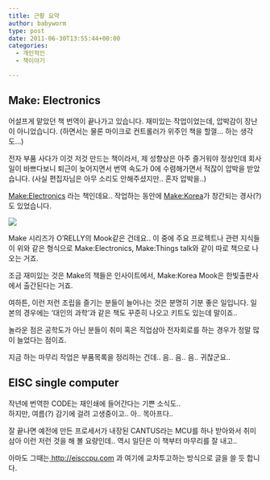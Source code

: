 ```yaml
---
title: 근황 요약
author: babyworm
type: post
date: 2011-06-30T13:55:44+00:00
categories:
  - 개인적인
  - 책이야기

---
```


## Make: Electronics
어설프게 맡았던 책 번역이 끝나가고 있습니다.
재미있는 작업이었는데, 압박감이 장난이 아니었습니다. (하면서는 물론 마이크로 컨트롤러가 위주인 책을 할껄… 하는 생각도…)

전자 부품 사다가 이것 저것 만드는 책이라서, 제 성향상은 아주 즐거워야 정상인데 회사일이 바쁘다보니 퇴근이 늦어지면서 번역 속도가 0에 수렴해가면서 적잖이 압박을 받았습니다. (사실 편집자님은 아무 소리도 안해주셨지만.. 혼자 압박을..)

<a href="http://www.amazon.com/Make-Electronics-Discovery-Charles-Platt/dp/0596153740/ref=sr_1_1?ie=UTF8&qid=1309441240&sr=8-1" target="_blank">Make:Electronics</a> 라는 책인데요..
작업하는 동안에 <a href="http://www.make.co.kr/" target="_blank">Make:Korea</a>가 창간되는 경사(?)도 있었습니다.

<img decoding="async" src="https://i0.wp.com/ecx.images-amazon.com/images/I/51Bmzqec6ZL._BO2,204,203,200_PIsitb-sticker-arrow-click,TopRight,35,-76_AA300_SH20_OU01_.jpg?w=625" data-recalc-dims="1" />

Make 시리즈가 O’RELLY의 Mook같은 건데요.. 이 중에 주요 프로젝트나 관련 지식들이 위와 같은 형식으로 Make:Electronics, Make:Things talk와 같이 따로 책으로 나오는 거죠.

조금 재미있는 것은 Make의 책들은 인사이트에서, Make:Korea Mook은 한빛출판사에서 출간된다는 거죠.

여하튼, 이런 저런 조립을 즐기는 분들이 늘어나는 것은 분명히 기분 좋은 일입니다. 일본의 경우에는 ‘대인의 과학’과 같은 책도 꾸준히 나오고 키트도 있는데 말이죠..

놀라운 점은 공학도가 아닌 분들이 취미 혹은 직업삼아 전자회로를 하는 경우가 정말 많이 늘었다는 점이죠. 

지금 하는 마무리 작업은 부품목록을 정리하는 건데.. 음.. 음.. 음.. 귀찮군요.. 

## EISC single computer
작년에 번역한 CODE는 재인쇄에 들어간다는 기쁜 소식도..<br> 하지만, 여름(?) 감기에 걸려 고생중이고.. 아.. 목아프다..

잘 끝나면 예전에 만든 프로세서가 내장된 CANTUS라는 MCU를 하나 받아와서 취미삼아 이런 저런 것을 해 볼 요량인데.. 역시 일단은 이 책부터 마무리를 잘 내고..

아마도 그때는<a href=" http://eisccpu.com " target="_blank"> http://eisccpu.com </a>과 여기에 교차투고하는 방식으로 글을 쓸 듯 합니다. 

